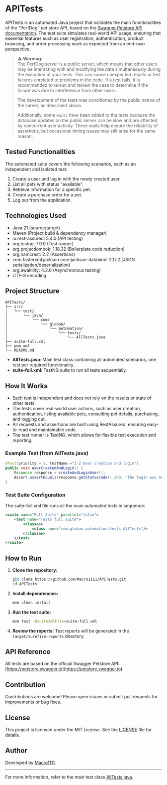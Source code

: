 # APITests

APITests is an automated Java project that validates the main functionalities of the "PerfDog" pet store API, based on the [Swagger Petstore API documentation](https://petstore.swagger.io). The test suite simulates real-world API usage, ensuring that essential features such as user registration, authentication, product browsing, and order processing work as expected from an end-user perspective.

> **⚠️ Warning:**  
> The PerfDog server is a public server, which means that other users may be interacting with and modifying the data simultaneously during the execution of your tests. This can cause unexpected results or test failures unrelated to problems in the code. If a test fails, it is recommended to re-run and review the case to determine if the failure was due to interference from other users.  
>
> The development of the tests was conditioned by the public nature of the server, as described above.  
>
> Additionally, some `waits` have been added to the tests because the database updates on the public server can be slow and are affected by concurrent user activity. These waits help ensure the reliability of assertions, but occasional timing issues may still arise for the same reason.

## Tested Functionalities

The automated suite covers the following scenarios, each as an independent and isolated test:

1. Create a user and log in with the newly created user.
2. List all pets with status "available".
3. Retrieve information for a specific pet.
4. Create a purchase order for a pet.
5. Log out from the application.

## Technologies Used

- Java 21 (source/target)
- Maven (Project build & dependency manager)
- io.rest-assured: 5.4.0 (API testing)
- org.testng: 7.9.0 (Test runner)
- org.projectlombok: 1.18.32 (Boilerplate code reduction)
- org.hamcrest: 2.2 (Assertions)
- com.fasterxml.jackson.core:jackson-databind: 2.17.2 (JSON serialization/deserialization)
- org.awaitility: 4.2.0 (Asynchronous testing)
- UTF-8 encoding

## Project Structure

```
APITests/
├── src/
│   └── test/
│       └── java/
│           └── com/
│               └── globan/
│                   └── automation/
│                       └── tests/
│                           └── AllTests.java
├── suite-full.xml
├── pom.xml
└── README.md
```

- **AllTests.java**: Main test class containing all automated scenarios, one test per required functionality.
- **suite-full.xml**: TestNG suite to run all tests sequentially.

## How It Works

- Each test is independent and does not rely on the results or state of other tests.
- The tests cover real-world user actions, such as user creation, authentication, listing available pets, consulting pet details, purchasing, and logging out.
- All requests and assertions are built using RestAssured, ensuring easy-to-read and maintainable code.
- The test runner is TestNG, which allows for flexible test execution and reporting.

### Example Test (from AllTests.java)

```java
@Test(priority = 1, testName ="1-2 User creation and login")
public void userCreatedAndLogin() {
    Response response = createAndLoginUser();
    Assert.assertEquals(response.getStatusCode(),200, "The login was not successful");
}
```

### Test Suite Configuration

The suite-full.xml file runs all the main automated tests in sequence:

```xml
<suite name="Full Suite" parallel="false">
    <test name="Tests full suite">
        <classes>
            <class name="com.globan.automation.tests.AllTests"/>
        </classes>
    </test>
</suite>
```

## How to Run

1. **Clone the repository:**
   ```bash
   git clone https://github.com/Macro1111/APITests.git
   cd APITests
   ```

2. **Install dependencies:**
   ```bash
   mvn clean install
   ```

3. **Run the test suite:**
   ```bash
   mvn test -DsuiteXmlFile=suite-full.xml
   ```

4. **Review the reports:**
   Test reports will be generated in the `target/surefire-reports` directory.

## API Reference

All tests are based on the official Swagger Petstore API:  
[https://petstore.swagger.io](https://petstore.swagger.io)

## Contribution

Contributions are welcome! Please open issues or submit pull requests for improvements or bug fixes.

## License

This project is licensed under the MIT License. See the [LICENSE](LICENSE) file for details.

## Author

Developed by [Macro1111](https://github.com/Macro1111).

---

For more information, refer to the main test class [AllTests.java](https://github.com/Macro1111/APITests/blob/master/src/test/java/com/globan/automation/tests/AllTests.java).
